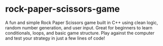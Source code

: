 # rock-paper-scissors-game
 A fun and simple Rock Paper Scissors game built in C++ using clean logic, random number generation, and user input. Great for beginners to learn conditionals, loops, and basic game structure. Play against the computer and test your strategy in just a few lines of code!
